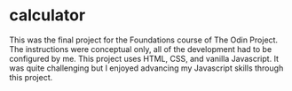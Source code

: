 # calculator
This was the final project for the Foundations course of The Odin Project. The instructions were conceptual only, all of the development had to be configured by me. This project uses HTML, CSS, and vanilla Javascript. It was quite challenging but I enjoyed advancing my Javascript skills through this project.